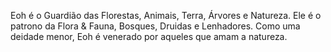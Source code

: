 Eoh é o Guardião das Florestas, Animais, Terra, Árvores e Natureza. Ele é o patrono da Flora & Fauna, Bosques, Druidas e Lenhadores. Como uma deidade menor, Eoh é venerado por aqueles que amam a natureza.


